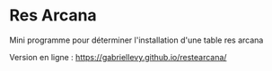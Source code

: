 # Res Arcana
Mini programme pour déterminer l'installation d'une table res arcana

Version en ligne : https://gabriellevy.github.io/restearcana/
